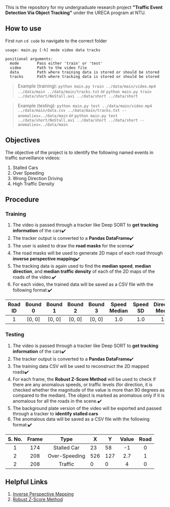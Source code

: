 This is the repository for my undergraduate research project **"Traffic Event Detection Via Object Tracking"** under the URECA program at NTU.

## How to use

First run `cd code` to navigate to the correct folder

```
usage: main.py [-h] mode video data tracks

positional arguments:
  mode        Pass either 'train' or 'test'
  video       Path to the video file
  data        Path where training data is stored or should be stored
  tracks      Path where tracking data is stored or should be stored
```

> Example (training): `python main.py train ../data/main/video.mp4 ../data/main ../data/main/tracks.txt`
> or
> `python main.py train ../data/short/NoStall.avi ../data/short ../data/short`

> Example (testing): `python main.py test ../data/main/video.mp4 ../data/main/data.csv ../data/main/tracks.txt --anomalies=../data/main`
> or
> `python main.py test ../data/short/NoStall.avi ../data/short ../data/short --anomalies=../data/main`

## Objectives

The objective of the project is to identify the following named events in traffic surveillance videos:

1. Stalled Cars
2. Over Speeding
3. Wrong Direction Driving
4. High Traffic Density

## Procedure

### Training

1. The video is passed through a tracker like Deep SORT to **get tracking information** of the cars✔️
2. The tracker output is converted to a **Pandas DataFrame**✔️
3. The user is asked to draw the **road masks** for the scene✔️
4. The road masks will be used to generate 2D maps of each road through **inverse perspective mapping**✔️
5. The tracking data is again used to find the **median speed**, **median direction**, and **median traffic density** of each of the 2D maps of the roads of the video.✔️
6. For each video, the trained data will be saved as a CSV file with the following format:✔️

| Road ID | Bound 0 | Bound 1 | Bound 2 | Bound 3 | Speed  Median | Speed  SD | Direction  Median | Direction  SD | Traffic  Median | Traffic  SD |
| :-----: | :-----: | :-----: | :-----: | :-----: | :-----------: | :-------: | :---------------: | :-----------: | :-------------: | :---------: |
|    1    | [0, 0]  | [0, 0]  | [0, 0]  | [0, 0]  |      1.0      |    1.0    |        1.0        |      1.0      |       1.0       |     1.0     |

### Testing

1. The video is passed through a tracker like Deep SORT to **get tracking information** of the cars✔️
2. The tracker output is converted to a **Pandas DataFrame**✔️
3. The training data CSV will be used to reconstruct the 2D mapped roads✔️
4. For each frame, the  **Robust Z-Score Method** will be used to check if there are any anomalous speeds, or traffic levels (for direction, it is checked whether the magnitude of the value is more than 90 degrees as compared to the median). The object is marked as anomalous only if it is anomalous for all the roads in the scene.✔️
5. The background plate version of the video will be exported and passed through a tracker to **identify stalled cars**
6. The anomalous data will be saved as a CSV file with the following format:✔️  

| S. No. | Frame |     Type      | X   | Y   | Value | Road  |
| :----: | :---: | :-----------: | --- | --- | :---: | :---: |
|   1    |  174  |  Stalled Car  | 23  | 58  |  -1   |   0   |
|   2    |  208  | Over-Speeding | 526 | 127 |  2.7  |   1   |
|   2    |  208  |    Traffic    | 0   | 0   |   4   |   0   |

## Helpful Links

1. [Inverse Perspective Mapping](https://zbigatron.com/mapping-camera-coordinates-to-a-2d-floor-plan/)
2. [Robust Z-Score Method](http://colingorrie.github.io/outlier-detection.html#modified-z-score-method)
